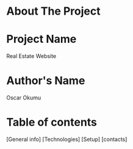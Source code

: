 # About The Project 
# Project Name
Real Estate Website 
# Author's Name
  Oscar Okumu 
  # Table of contents 
[General info]
[Technologies]
[Setup]
[contacts]
  



